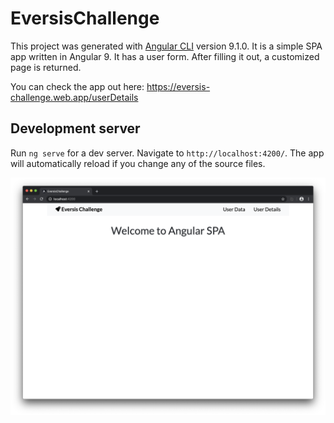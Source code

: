 # EversisChallenge

This project was generated with [Angular CLI](https://github.com/angular/angular-cli) version 9.1.0.
It is a simple SPA app written in Angular 9. It has a user form. After filling it out, a customized page is returned.

You can check the app out here: https://eversis-challenge.web.app/userDetails

## Development server

Run `ng serve` for a dev server. Navigate to `http://localhost:4200/`. The app will automatically reload if you change any of the source files.


![app ss](https://github.com/jpozarycki/angularspa/blob/master/screenshot.png)
